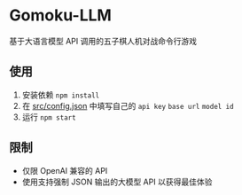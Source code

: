 # Gomoku-LLM

基于大语言模型 API 调用的五子棋人机对战命令行游戏

## 使用

1. 安装依赖 `npm install`
2. 在 [src/config.json](src/config.json) 中填写自己的 `api key` `base url` `model id`
3. 运行 `npm start`

## 限制

- 仅限 OpenAI 兼容的 API
- 使用支持强制 JSON 输出的大模型 API 以获得最佳体验
